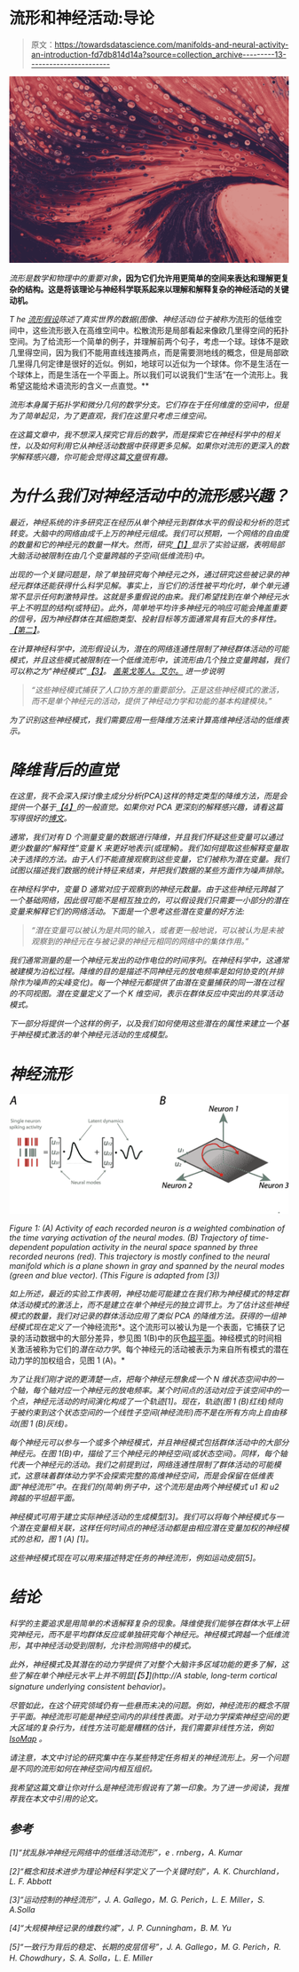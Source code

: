 # 流形和神经活动:导论

> 原文：<https://towardsdatascience.com/manifolds-and-neural-activity-an-introduction-fd7db814d14a?source=collection_archive---------13----------------------->

![](img/8bfdc8c36e10c9897cf3d1bf85f36be6.png)

*流形是数学和物理中的重要对象*[](http://mirror2.polsri.ac.id/wiki/wp/m/Manifold.htm)**，因为它们允许用更简单的空间来表达和理解更复杂的结构。这是将该理论与神经科学联系起来以理解和解释复杂的神经活动的关键动机。**

*T he [流形假设](https://www.quora.com/What-is-the-Manifold-Hypothesis-in-Deep-Learning)陈述了真实世界的数据(图像、神经活动)位于被称为*流形的低维空间中，这些流形嵌入在高维空间中。松散流形是局部看起来像欧几里得空间的拓扑空间。为了给流形一个简单的例子，并理解前两个句子，考虑一个球。球体不是欧几里得空间，因为我们不能用直线连接两点，而是需要测地线的概念，但是局部欧几里得几何定律是很好的近似。例如，地球可以近似为一个球体。你不是生活在一个球体上，而是生活在一个平面上。所以我们可以说我们“生活”在一个流形上。我希望这能给术语流形的含义一点直觉。**

*流形本身属于拓扑学和微分几何的数学分支。它们存在于任何维度的空间中，但是为了简单起见，为了更直观，我们在这里只考虑三维空间。*

*在这篇文章中，我不想深入探究它背后的数学，而是探索它在神经科学中的相关性，以及如何利用它从神经活动数据中获得更多见解。如果你对流形的更深入的数学解释感兴趣，你可能会觉得这篇[文章](http://bjlkeng.github.io/posts/manifolds/)很有趣。*

# *为什么我们对神经活动中的流形感兴趣？*

*最近，神经系统的许多研究正在经历从单个神经元到群体水平的假设和分析的范式转变。大脑中的网络由成千上万的神经元组成。我们可以预期，一个网络的自由度的数量和它的神经元的数量一样大。然而，研究[【1】](https://journals.plos.org/ploscompbiol/article/file?id=10.1371/journal.pcbi.1007074&type=printable)显示了实验证据，表明局部大脑活动被限制在由几个变量跨越的子空间(低维流形)中。*

*出现的一个关键问题是，除了单独研究每个神经元之外，通过研究这些被记录的神经元群体还能获得什么科学见解。事实上，当它们的活性被平均化时，单个单元通常不显示任何刺激特异性。这就是多重假说的由来。我们希望找到在单个神经元水平上不明显的结构(或特征)。此外，简单地平均许多神经元的响应可能会掩盖重要的信号，因为神经群体在其细胞类型、投射目标等方面通常具有巨大的多样性。[【第二】](https://www.nature.com/articles/nn.4255)。*

*在计算神经科学中，流形假设认为，潜在的网络连通性限制了神经群体活动的可能模式，并且这些模式被限制在一个低维流形中，该流形由几个独立变量跨越，我们可以称之为“神经模式”[【3】](https://www.sciencedirect.com/science/article/pii/S0896627317304634)。 [*盖莱戈等人。艾尔。*](https://www.sciencedirect.com/science/article/pii/S0896627317304634) 进一步说明*

> *“这些神经模式捕获了人口协方差的重要部分。正是这些神经模式的激活，而不是单个神经元的活动，提供了神经动力学和功能的基本构建模块。”*

*为了识别这些神经模式，我们需要应用一些降维方法来计算高维神经活动的低维表示。*

# *降维背后的直觉*

*在这里，我不会深入探讨像主成分分析(PCA)这样的特定类型的降维方法，而是会提供一个基于[【4】](https://www.nature.com/articles/nn.3776)的一般直觉。如果你对 PCA 更深刻的解释感兴趣，请看这篇写得很好的[博文](http://alexhwilliams.info/itsneuronalblog/2016/03/27/pca/#some-things-you-maybe-didnt-know-about-pca)。*

*通常，我们对有 *D* 个测量变量的数据进行降维，并且我们怀疑这些变量可以通过更少数量的“解释性”变量 *K* 来更好地表示(或理解)。我们如何提取这些解释变量取决于选择的方法。由于人们不能直接观察到这些变量，它们被称为潜在变量。我们试图以描述我们数据的统计特征来结束，并把我们数据的某些方面作为噪声排除。*

*在神经科学中，变量 *D* 通常对应于观察到的神经元数量。由于这些神经元跨越了一个基础网络，因此很可能不是相互独立的，可以假设我们只需要一小部分的潜在变量来解释它们的网络活动。下面是一个思考这些潜在变量的好方法:*

> *“潜在变量可以被认为是共同的输入，或者更一般地说，可以被认为是未被观察到的神经元在与被记录的神经元相同的网络中的集体作用。”*

*我们通常测量的是一个神经元发出的动作电位的时间序列。在神经科学中，这通常被建模为泊松过程。降维的目的是描述不同神经元的放电频率是如何协变的(并排除作为噪声的尖峰变化)。每一个神经元都提供了由潜在变量捕获的同一潜在过程的不同视图。潜在变量定义了一个 K 维空间，表示在群体反应中突出的共享活动模式。*

*下一部分将提供一个这样的例子，以及我们如何使用这些潜在的属性来建立一个基于神经模式激活的单个神经元活动的生成模型。*

# *神经流形*

*![](img/26dfaeb107bc272faed3fb70155a41be.png)*

*Figure 1: (A) Activity of each recorded neuron is a weighted combination of the time varying activation of the neural modes. (B) Trajectory of time-dependent population activity in the neural space spanned by three recorded neurons (red). This trajectory is mostly confined to the neural manifold which is a plane shown in gray and spanned by the neural modes (green and blue vector). (This Figure is adapted from [3])*

*如上所述，最近的实验工作表明，神经功能可能建立在我们称为神经模式的特定群体活动模式的激活上，而不是建立在单个神经元的独立调节上。为了估计这些神经模式的数量，我们对记录的群体活动应用了类似 PCA 的降维方法。获得的一组神经模式现在定义了一个*神经流形*。这个流形可以被认为是一个表面，它捕获了记录的活动数据中的大部分差异，参见图 1(B)中的灰色[超平面](https://www.google.com/search?q=hyperplane&oq=hyperplane&aqs=chrome..69i57j0l5.1428j0j7&sourceid=chrome&ie=UTF-8)。神经模式的时间相关激活被称为它们的*潜在动力学*。每个神经元的活动被表示为来自所有模式的潜在动力学的加权组合，见图 1 (A)。*

*为了让我们刚才说的更清楚一点，把每个神经元想象成一个 N 维状态空间中的一个轴，每个轴对应一个神经元的放电频率。某个时间点的活动对应于该空间中的一个点，神经元活动的时间演化构成了一个轨迹[1]。现在，轨迹(图 1 (B)红线)倾向于被约束到这个状态空间的一个线性子空间(神经流形)而不是在所有方向上自由移动(图 1 (B)灰线)。*

*每个神经元可以参与一个或多个神经模式，并且神经模式包括群体活动中的大部分神经元。在图 1(B)中，描绘了三个神经元的神经空间(或状态空间)。同样，每个轴代表一个神经元的活动。我们之前提到过，网络连通性限制了群体活动的可能模式，这意味着群体动力学不会探索完整的高维神经空间，而是会保留在低维表面“神经流形”中。在我们的(简单)例子中，这个流形是由两个神经模式 *u1* 和 *u2* 跨越的平坦超平面。*

*神经模式可用于建立实际神经活动的生成模型[3]。我们可以将每个神经模式与一个潜在变量相关联，这样任何时间点的神经活动都是由相应潜在变量加权的神经模式的总和，图 1 (A) [1]。*

*这些神经模式现在可以用来描述特定任务的神经流形，例如运动皮层[5]。*

# *结论*

*科学的主要追求是用简单的术语解释复杂的现象。降维使我们能够在群体水平上研究神经元，而不是平均群体反应或单独研究每个神经元。神经模式跨越一个低维流形，其中神经活动受到限制，允许检测网络中的模式。*

*此外，神经模式及其潜在的动力学提供了对整个大脑许多区域功能的更多了解，这些了解在单个神经元水平上并不明显[【5】](http://A stable, long-term cortical signature underlying consistent behavior)。*

*尽管如此，在这个研究领域仍有一些悬而未决的问题。例如，神经流形的概念不限于平面。神经流形可能是神经空间内的非线性表面。对于动力学探索神经空间的更大区域的复杂行为，线性方法可能是糟糕的估计，我们需要非线性方法，例如 [IsoMap](https://en.wikipedia.org/wiki/Isomap) 。*

*请注意，本文中讨论的研究集中在与某些特定任务相关的神经流形上。另一个问题是不同的流形如何在神经空间内相互组织。*

*我希望这篇文章让你对什么是神经流形假说有了第一印象。为了进一步阅读，我推荐我在本文中引用的论文。*

## *参考*

*[1]“扰乱脉冲神经元网络中的低维活动流形”，e . rnberg，A. Kumar*

*[2]“概念和技术进步为理论神经科学定义了一个关键时刻”，A. K. Churchland，L. F. Abbott*

*[3]“运动控制的神经流形”，J. A. Gallego，M. G. Perich，L. E. Miller，S. A.Solla*

*[4]“大规模神经记录的维数约减”，J. P. Cunningham，B. M. Yu*

*[5]“一致行为背后的稳定、长期的皮层信号”，J. A. Gallego，M. G. Perich，R. H. Chowdhury，S. A. Solla，L. E. Miller*